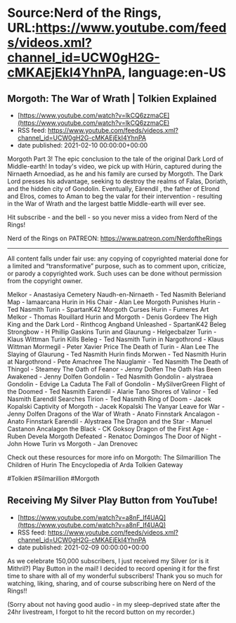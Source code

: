 # Source:Nerd of the Rings, URL:https://www.youtube.com/feeds/videos.xml?channel_id=UCW0gH2G-cMKAEjEkI4YhnPA, language:en-US

## Morgoth: The War of Wrath | Tolkien Explained
 - [https://www.youtube.com/watch?v=lkCQ6zzmaCE](https://www.youtube.com/watch?v=lkCQ6zzmaCE)
 - RSS feed: https://www.youtube.com/feeds/videos.xml?channel_id=UCW0gH2G-cMKAEjEkI4YhnPA
 - date published: 2021-02-10 00:00:00+00:00

Morgoth Part 3! The epic conclusion to the tale of the original Dark Lord of Middle-earth!  In today's video, we pick up with Húrin, captured during the Nirnaeth Arnoediad, as he and his family are cursed by Morgoth.  The Dark Lord presses his advantage, seeking to destroy the realms of Falas, Doriath, and the hidden city of Gondolin.  Eventually, Eärendil , the father of Elrond and Elros, comes to Aman to beg the valar for their intervention - resulting in the War of Wrath and the largest battle Middle-earth will ever see.

Hit subscribe - and the bell - so you never miss a video from Nerd of the Rings!  

Nerd of the Rings on PATREON: https://www.patreon.com/NerdoftheRings

-------------- 
All content falls under fair use: any copying of copyrighted material done for a limited and “transformative” purpose, such as to comment upon, criticize, or parody a copyrighted work. Such uses can be done without permission from the copyright owner. 

Melkor - Anastasiya Cemetery
Naudh-en-Nirnaeth - Ted Nasmith
Beleriand Map - Iamaarcana
Hurin in His Chair - Alan Lee
Morgoth Punishes Hurin - Ted Nasmith
Turin - SpartanK42
Morgoth Curses Hurin - Fumeres Art
Melkor - Thomas Rouillard
Hurin and Morgoth - Denis Gordeev
The High King and the Dark Lord - Rinthcog
Angband Unleashed - SpartanK42
Beleg Strongbow - H Phillip Gaskins
Turin and Glaurung - Helgecbalzer
Turin - Klaus Wittman
Turin Kills Beleg - Ted Nasmith
Turin in Nargothrond - Klaus Wittman
Mormegil - Peter Xavier Price
The Death of Turin - Alan Lee
The Slaying of Glaurung - Ted Nasmith
Hurin finds Morwen - Ted Nasmith
Hurin at Nargothrond - Pete Amachree
The Nauglamir - Ted Nasmith
The Death of Thingol - Steamey
The Oath of Feanor - Jenny Dolfen
The Oath Has Been Awakened - Jenny Dolfen
Gondolin - Ted Nasmith
Gondolin - alystraea
Gondolin - Edvige La Caduta
The Fall of Gondolin - MySilverGreen
Flight of the Doomed - Ted Nasmith
Earendil - Alarie Tano
Shores of Valinor - Ted Nasmith
Earendil Searches Tirion - Ted Nasmith
Ring of Doom - Jacek Kopalski
Captivity of Morgoth - Jacek Kopalski
The Vanyar Leave for War - Jenny Dolfen
Dragons of the War of Wrath - Anato Finnstark
Ancalagon - Anato Finnstark
Earendil - Alystraea
The Dragon and the Star - Manuel Castanon
Ancalagon the Black - CK Goksoy
Dragon of the First Age - Ruben Devela
Morgoth Defeated - Renatoc Domingos
The Door of Night - John Howe
Turin vs Morgoth - Jan Drenovec

Check out these resources for more info on Morgoth:
The Silmarillion
The Children of Hurin
The Encyclopedia of Arda
Tolkien Gateway

#Tolkien #Silmarillion #Morgoth

## Receiving My Silver Play Button from YouTube!
 - [https://www.youtube.com/watch?v=a8nF_If4UAQ](https://www.youtube.com/watch?v=a8nF_If4UAQ)
 - RSS feed: https://www.youtube.com/feeds/videos.xml?channel_id=UCW0gH2G-cMKAEjEkI4YhnPA
 - date published: 2021-02-09 00:00:00+00:00

As we celebrate 150,000 subscribers, I just received my Silver (or is it Mithril?) Play Button in the mail!  I decided to record opening it for the first time to share with all of my wonderful subscribers!  Thank you so much for watching, liking, sharing, and of course subscribing here on Nerd of the Rings!!

(Sorry about not having good audio - in my sleep-deprived state after the 24hr livestream, I forgot to hit the record button on my recorder.)

